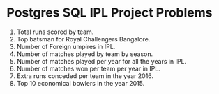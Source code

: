 # Postgres SQL IPL Project Problems 
1. Total runs scored by team.
2. Top batsman for Royal Challengers Bangalore.
3. Number of Foreign umpires in IPL.
4. Number of matches played by team by season.
5. Number of matches played per year for all the years in IPL.
6. Number of matches won per team per year in IPL.
7. Extra runs conceded per team in the year 2016.
8. Top 10 economical bowlers in the year 2015.
